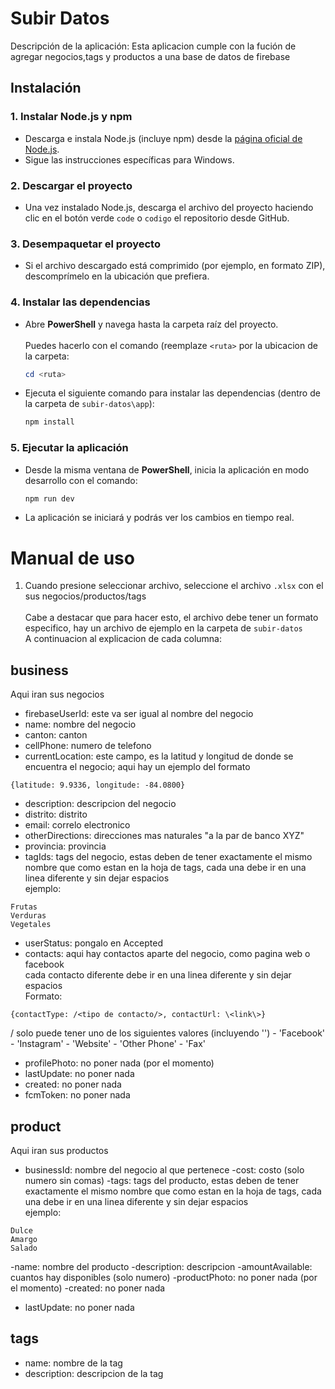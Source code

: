 # Subir Datos
Descripción de la aplicación:
Esta aplicacion cumple con la fución de agregar negocios,tags y productos a una base de datos de firebase

## Instalación

### 1. Instalar Node.js y npm

- Descarga e instala Node.js (incluye npm) desde la [página oficial de Node.js](https://nodejs.org/).  
- Sigue las instrucciones específicas para Windows.

### 2. Descargar el proyecto

- Una vez instalado Node.js, descarga el archivo del proyecto haciendo clic en el botón verde `code` o `codigo` el repositorio desde GitHub.

### 3. Desempaquetar el proyecto

- Si el archivo descargado está comprimido (por ejemplo, en formato ZIP), descomprímelo en la ubicación que prefiera.

### 4. Instalar las dependencias

- Abre **PowerShell** y navega hasta la carpeta raíz del proyecto.<br><br> Puedes hacerlo con el comando (reemplaze `<ruta>` por la ubicacion de la carpeta:
  ```powershell
  cd <ruta>
  ```
- Ejecuta el siguiente comando para instalar las dependencias (dentro de la carpeta de `subir-datos\app`):
  ```powershell
  npm install
  ```

### 5. Ejecutar la aplicación

- Desde la misma ventana de **PowerShell**, inicia la aplicación en modo desarrollo con el comando:
  ```powershell
  npm run dev
  ```
- La aplicación se iniciará y podrás ver los cambios en tiempo real.

# Manual de uso
1. Cuando presione seleccionar archivo, seleccione el archivo `.xlsx` con el sus negocios/productos/tags<br><br>
Cabe a destacar que para hacer esto, el archivo debe tener un formato especifico, hay un archivo de ejemplo en la carpeta de `subir-datos` <br>
A continuacion al explicacion de cada columna:
## business
Aqui iran sus negocios
- firebaseUserId: este va ser igual al nombre del negocio
- name: nombre del negocio
- canton: canton
- cellPhone: numero de telefono
- currentLocation: este campo, es la latitud y longitud de donde se encuentra el negocio;
aqui hay un ejemplo del formato 
```
{latitude: 9.9336, longitude: -84.0800}
```
- description: descripcion del negocio
- distrito: distrito
- email: correlo electronico
- otherDirections: direcciones mas naturales "a la par de banco XYZ"
- provincia: provincia
- tagIds: tags del negocio, estas deben de tener exactamente el mismo nombre que como estan en la hoja de tags, cada una debe ir en una linea diferente y sin dejar espacios<br>
ejemplo:
```
Frutas
Verduras
Vegetales
```
- userStatus: pongalo en Accepted
- contacts: aqui hay contactos aparte del negocio, como pagina web o facebook<br>
cada contacto diferente debe ir en una linea diferente y sin dejar espacios<br>
Formato:
```
{contactType: /<tipo de contacto/>, contactUrl: \<link\>}
```
/<tipo de contacto/> solo puede tener uno de los siguientes valores (incluyendo '')
	- 'Facebook'
	- 'Instagram'
	- 'Website'
	- 'Other Phone'
	- 'Fax'

- profilePhoto: no poner nada (por el momento)
- lastUpdate: no poner nada
- created: no poner nada
- fcmToken: no poner nada
 ## product
Aqui iran sus productos
- businessId: nombre del negocio al que pertenece
-cost: costo (solo numero sin comas)
-tags: tags del producto, estas deben de tener exactamente el mismo nombre que como estan en la hoja de tags, cada una debe ir en una linea diferente y sin dejar espacios<br>
ejemplo:
```
Dulce
Amargo
Salado
```
-name: nombre del producto
-description: descripcion
-amountAvailable: cuantos hay disponibles (solo numero)
-productPhoto: no poner nada (por el momento)
-created:  no poner nada
- lastUpdate:  no poner nada

## tags
- name: nombre de la tag
- description: descripcion de la tag

